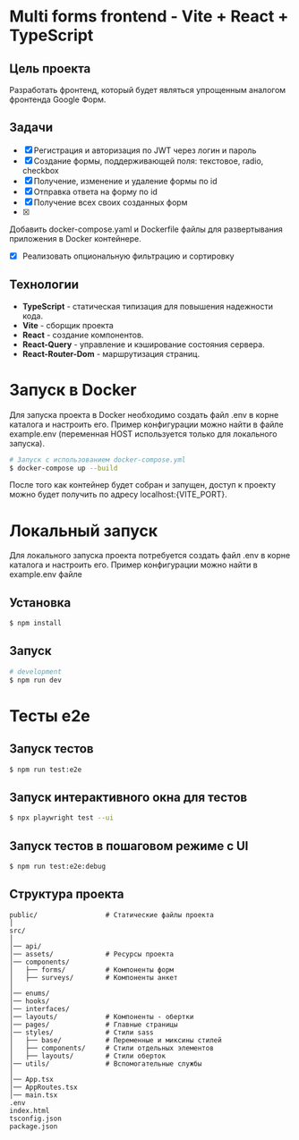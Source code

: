 # Multi forms frontend - Vite + React + TypeScript

## Цель проекта

Разработать фронтенд, который будет являться упрощенным аналогом фронтенда Google Форм.

## Задачи

- [X] Регистрация и авторизация по JWT через логин и пароль
- [X] Cоздание формы, поддерживающей поля: текстовое, radio, checkbox
- [X] Получение, изменение и удаление формы по id
- [X] Отправка ответа на форму по id
- [X] Получение всех своих созданных форм
- [X] 
Добавить docker-compose.yaml и Dockerfile файлы для развертывания приложения в Docker контейнере.
- [X] Реализовать опциональную фильтрацию и сортировку

## Технологии

- **TypeScript** - статическая типизация для повышения надежности кода.
- **Vite** - сборщик проекта
- **React** - создание компонентов.
- **React-Query** -  управление и кэширование состояния сервера.
- **React-Router-Dom** - маршрутизация страниц.

# Запуск в Docker

Для запуска проекта в Docker необходимо создать файл .env в корне каталога и настроить его. Пример конфигурации можно найти в файле example.env (переменная HOST используется только для локального запуска).

```bash
# Запуск с использованием docker-compose.yml
$ docker-compose up --build
```

После того как контейнер будет собран и запущен, доступ к проекту можно будет получить по адресу localhost:{VITE_PORT}.

# Локальный запуск

Для локального запуска проекта потребуется создать файл .env в корне каталога и настроить его. Пример конфигурации можно найти в example.env файле

## Установка

```bash
$ npm install
```

## Запуск

```bash
# development
$ npm run dev
```

# Тесты e2e

## Запуск тестов

```bash
$ npm run test:e2e
```

## Запуск интерактивного окна для тестов

```bash
$ npx playwright test --ui
```

## Запуск тестов в пошаговом режиме с UI

```bash
$ npm run test:e2e:debug
```

## Структура проекта

```
public/                 # Статические файлы проекта
│
src/
│
│── api/
│── assets/             # Ресурсы проекта
│── components/
│   ├── forms/          # Компоненты форм
│   ├── surveys/        # Компоненты анкет
│    
│── enums/
│── hooks/
│── interfaces/
│── layouts/            # Компоненты - обертки
│── pages/              # Главные страницы
│── styles/             # Стили sass
│   ├── base/           # Переменные и миксины стилей
│   ├── components/     # Стили отдельных элементов
│   ├── layouts/        # Стили оберток
│── utils/              # Вспомогательные службы
│
│── App.tsx
│── AppRoutes.tsx
│── main.tsx
.env
index.html
tsconfig.json
package.json
```